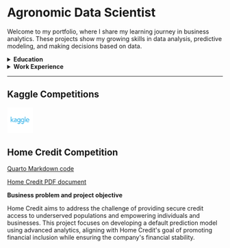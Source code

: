 # Agronomic Data Scientist

Welcome to my portfolio, where I share my learning journey in business analytics. These projects show my growing skills in data analysis, predictive modeling, and making decisions based on data.

<details>
  <summary><strong>Education</strong></summary>
  
  <ul>
    <li><strong>Master of Science in Business Analytics</strong> - University of Utah, Salt Lake City, UT, United States</li>
    <li><strong>MBA in Business and Entrepreneurship</strong> - PUC RS, Porto Alegre, Brazil</li>
    <li><strong>Specialist in Soil Management</strong> - Esalq USP, Piracicaba, Brazil</li>
    <li><strong>Bachelor's Degree in Agronomy</strong> - UEL, Londrina, Brazil</li>
  </ul>

</details>

<details>
  <summary><strong>Work Experience</strong></summary>

  <ul>
    <li><strong>Data Entry Specialist and Assistant Buyer</strong> - The University of Utah Campus Store, April 2023-present</li>
    <li><strong>Founder/CEO/Senior Crop Advisor</strong> - Apta Agribusiness, July 2010 - July 2023</li>
    <li><strong>Junior Crop Advisor and Precision Agriculture Analyst</strong> - Insolo Agricultural Management, August 2004 - June 2010</li>
  </ul>

</details>

  ------------------------------------------------------------------------

## Kaggle Competitions

<!-- Kaggle logo image -->
<p align="left">
   <a href="https://www.kaggle.com/competitions/home-credit-default-risk">
      <img src="images/kaggle_logo.png" alt="Kaggle Logo" style="width: 12%; max-width: 1000px; display: inline-block;" />
   </a>
</p>

<!-- Text: Home Credit Competition -->
<h2>Home Credit Competition</h2>

[Quarto Markdown code](https://github.com/kleytonrps/Home_Credit_Project/blob/main/Home_Credit_Kleyton.qmd)

[Home Credit PDF document](https://github.com/kleytonrps/Home_Credit_Project/blob/main/pdf_html_files/Home_Credit_pdf_no_code.pdf)


**Business problem and project objective**

Home Credit aims to address the challenge of providing secure credit access to underserved populations and empowering individuals and businesses. This project focuses on developing a default prediction model using advanced analytics, aligning with Home Credit's goal of promoting financial inclusion while ensuring the company's financial stability.


